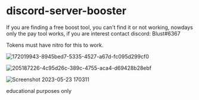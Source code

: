 # discord-server-booster

If you are finding a free boost tool, you can't find it or not working, nowdays only the pay tool works, if you are interest contact discord: Blust#6367

Tokens must have nitro for this to work.

![172019943-8945bed7-5335-4527-a67d-fc095d299cf0](https://user-images.githubusercontent.com/117867923/222411185-a97b167b-2765-42d2-8c2a-c9cfad1d2d58.png)

![205187226-4c95d26c-389c-4755-aca4-d69428b28ebf](https://user-images.githubusercontent.com/117867923/222411209-6f1bf22e-3b38-47b0-9c51-eb198a2a62e7.png)

![Screenshot 2023-05-23 170311](https://github.com/Ababaababaabababa/discord-server-booster/assets/117867923/8ed79674-e74d-475c-8f3e-07109435d92f)


educational purposes only
